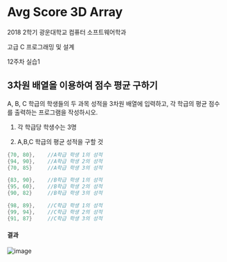 # Avg Score 3D Array

2018 2학기 광운대학교 컴퓨터 소프트웨어학과

고급 C 프로그래밍 및 설계

12주차 실습1

## 3차원 배열을 이용하여 점수 평균 구하기

A, B, C 학급의 학생들의 두 과목 성적을 3차원 배열에 입력하고, 각 학급의 평균 점수를 출력하는 프로그램을 작성하시오.

1. 각 학급당 학생수는 3명

2.  A,B,C 학급의 평균 성적을 구할 것 

   ``` c
   {70, 80},	//A학급 학생 1의 성적
   {94, 90},	//A학급 학생 2의 성적
   {70, 85}		//A학급 학생 3의 성적
   
   {83, 90},	//B학급 학생 1의 성적
   {95, 60},	//B학급 학생 2의 성적
   {90, 82}		//B학급 학생 3의 성적
   
   {98, 89},	//C학급 학생 1의 성적
   {99, 94},	//C학급 학생 2의 성적
   {91, 87}		//C학급 학생 3의 성적
   ```

#### 결과

![image](https://user-images.githubusercontent.com/36066656/49733265-63071c00-fcc4-11e8-824e-e530f75e9930.png)